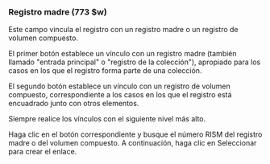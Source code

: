 ### Registro madre (773 $w)

Este campo vincula el registro con un registro madre o un registro de volumen compuesto.&nbsp;

El primer botón establece un vínculo con un registro madre (también llamado "entrada principal" o "registro de la colección"), apropiado para los casos en los que el registro forma parte de una colección.&nbsp;

El segundo botón establece un vínculo con un registro de volumen compuesto, correspondiente a&nbsp;los casos en los que el registro está encuadrado junto con otros elementos.

Siempre realice los vínculos con el siguiente nivel más alto.&nbsp;

Haga clic en el botón correspondiente y busque el número RISM del registro madre o del volumen compuesto. A continuación, haga clic en Seleccionar para crear el enlace.
